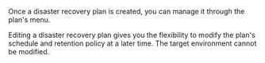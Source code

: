 Once a disaster recovery plan is created, you can manage it through the plan's menu.

Editing a disaster recovery plan gives you the flexibility to modify the plan's schedule and retention policy at a later time. The target environment cannot be modified.

